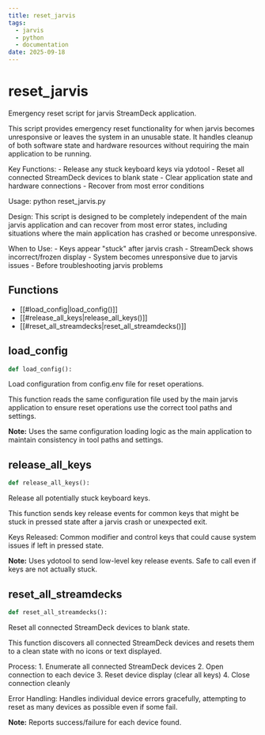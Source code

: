 ```yaml
---
title: reset_jarvis
tags:
  - jarvis
  - python
  - documentation
date: 2025-09-18
---
```


# reset_jarvis

Emergency reset script for jarvis StreamDeck application.

This script provides emergency reset functionality for when jarvis becomes
unresponsive or leaves the system in an unusable state. It handles cleanup
of both software state and hardware resources without requiring the main
application to be running.

Key Functions:
    - Release any stuck keyboard keys via ydotool
    - Reset all connected StreamDeck devices to blank state
    - Clear application state and hardware connections
    - Recover from most error conditions

Usage:
    python reset_jarvis.py

Design:
    This script is designed to be completely independent of the main jarvis
    application and can recover from most error states, including situations
    where the main application has crashed or become unresponsive.

When to Use:
    - Keys appear "stuck" after jarvis crash
    - StreamDeck shows incorrect/frozen display
    - System becomes unresponsive due to jarvis issues
    - Before troubleshooting jarvis problems

## Functions

- [[#load_config|load_config()]]
- [[#release_all_keys|release_all_keys()]]
- [[#reset_all_streamdecks|reset_all_streamdecks()]]

## load_config

```python
def load_config():
```

Load configuration from config.env file for reset operations.

This function reads the same configuration file used by the main jarvis
application to ensure reset operations use the correct tool paths and
settings.

**Note:**
    Uses the same configuration loading logic as the main application
    to maintain consistency in tool paths and settings.

## release_all_keys

```python
def release_all_keys():
```

Release all potentially stuck keyboard keys.

This function sends key release events for common keys that might be
stuck in pressed state after a jarvis crash or unexpected exit.

Keys Released:
    Common modifier and control keys that could cause system issues
    if left in pressed state.

**Note:**
    Uses ydotool to send low-level key release events. Safe to call
    even if keys are not actually stuck.

## reset_all_streamdecks

```python
def reset_all_streamdecks():
```

Reset all connected StreamDeck devices to blank state.

This function discovers all connected StreamDeck devices and resets
them to a clean state with no icons or text displayed.

Process:
    1. Enumerate all connected StreamDeck devices
    2. Open connection to each device
    3. Reset device display (clear all keys)
    4. Close connection cleanly

Error Handling:
    Handles individual device errors gracefully, attempting to reset
    as many devices as possible even if some fail.

**Note:**
    Reports success/failure for each device found.
